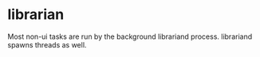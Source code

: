 # librarian

Most non-ui tasks are run by the background librariand process.
librariand spawns threads as well.
